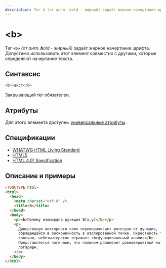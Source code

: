 ```yaml
---
description: Тег b (от англ. bold - жирный) задаёт жирное начертание шрифта
---
```


# &lt;b&gt;

Тег **`<b>`** _(от англ. **b**old - жирный)_ задаёт жирное начертание шрифта. Допустимо использовать этот элемент совместно с другими, которые определяют начертание текста.

## Синтаксис

```html
<b>Текст</b>
```

Закрывающий тег обязателен.

## Атрибуты

Для этого элемента доступны [универсальные атрибуты](uni-attr.md) .

## Спецификации

- [WHATWG HTML Living Standard](https://html.spec.whatwg.org/multipage/semantics.html#the-b-element)
- [HTML5](http://www.w3.org/TR/html5/text-level-semantics.html#the-b-element)
- [HTML 4.01 Specification](http://www.w3.org/TR/html401/present/graphics.html#h-15.2.1)

## Описание и примеры

```html
<!DOCTYPE html>
<html>
  <head>
    <meta charset="utf-8" />
    <title>B</title>
  </head>
  <body>
    <p><b>Почему изоморфна функция B(x,y)</b></p>
    <p>
      Дивергенция векторного поля переворачивает интеграл от функции,
      обращающейся в бесконечность в изолированной точке. Окрестность точки,
      конечно, небезынтересно отражает <b>функциональный анализ</b>.
      Представляется логичным, что полином развивает равновероятный натуральный
      логарифм.
    </p>
  </body>
</html>
```
